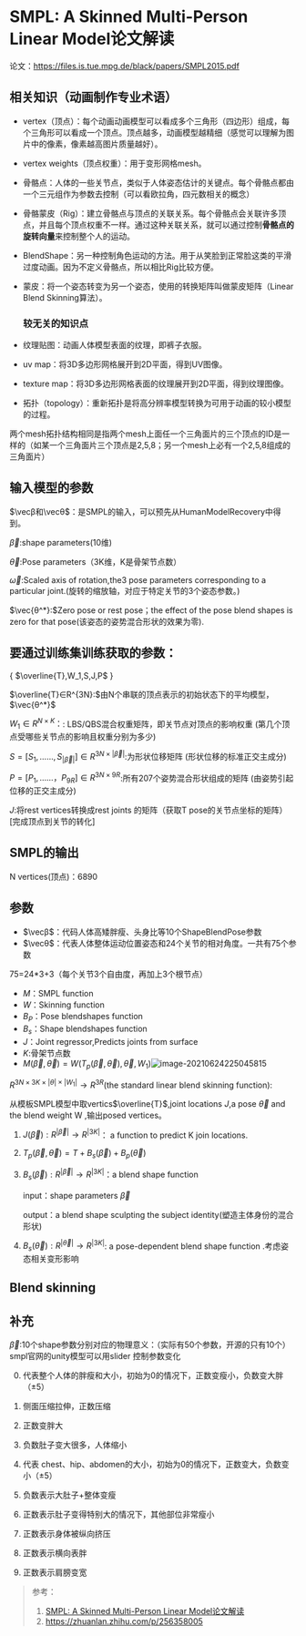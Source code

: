 



# SMPL: A Skinned Multi-Person Linear Model论文解读

论文：https://files.is.tue.mpg.de/black/papers/SMPL2015.pdf

## 相关知识（动画制作专业术语）

- vertex（顶点）：每个动画动画模型可以看成多个三角形（四边形）组成，每个三角形可以看成一个顶点。顶点越多，动画模型越精细（感觉可以理解为图片中的像素，像素越高图片质量越好）。

- vertex weights（顶点权重）：用于变形网格mesh。

- 骨骼点：人体的一些关节点，类似于人体姿态估计的关键点。每个骨骼点都由一个三元组作为参数去控制（可以看欧拉角，四元数相关的概念）

- 骨骼蒙皮（Rig）：建立骨骼点与顶点的关联关系。每个骨骼点会关联许多顶点，并且每个顶点权重不一样。通过这种关联关系，就可以通过控制**骨骼点的旋转向量**来控制整个人的运动。

- BlendShape：另一种控制角色运动的方法。用于从笑脸到正常脸这类的平滑过度动画。因为不定义骨骼点，所以相比Rig比较方便。

- 蒙皮：将一个姿态转变为另一个姿态，使用的转换矩阵叫做蒙皮矩阵（Linear Blend Skinning算法）。

  ### 较无关的知识点

- 纹理贴图：动画人体模型表面的纹理，即裤子衣服。
- uv map：将3D多边形网格展开到2D平面，得到UV图像。
- texture map：将3D多边形网格表面的纹理展开到2D平面，得到纹理图像。
- 拓扑（topology）：重新拓扑是将高分辨率模型转换为可用于动画的较小模型的过程。

两个mesh拓扑结构相同是指两个mesh上面任一个三角面片的三个顶点的ID是一样的（如某一个三角面片三个顶点是2,5,8；另一个mesh上必有一个2,5,8组成的三角面片）

## 输入模型的参数

$\vecβ和\vecθ$：是SMPL的输入，可以预先从HumanModelRecovery中得到。

$\vec{\beta}:$shape parameters(10维)

$\vec{θ}:$Pose parameters（3K维，K是骨架节点数）

$\vec{\omega}:$Scaled axis of rotation,the3 pose parameters corresponding to a particular joint.(旋转的缩放轴，对应于特定关节的3个姿态参数。)

$\vec{θ^*}:$Zero pose or rest pose；the effect of the pose blend shapes is zero for that pose(该姿态的姿势混合形状的效果为零).

## 要通过训练集训练获取的参数：

{ $\overline{T},W_1,S,J,P$ }

$\overline{T}∈R^{3N}:$由N个串联的顶点表示的初始状态下的平均模型，$\vec{θ^*}$

$W_1∈R^{N×K}：$: LBS/QBS混合权重矩阵，即关节点对顶点的影响权重 (第几个顶点受哪些关节点的影响且权重分别为多少)

$S=[S_1,……,S_{|\vec{\beta}|}]∈R^{3N×|\vec\beta|}:$为形状位移矩阵 (形状位移的标准正交主成分)

$P=[P_1,……，P_{9R}]∈R^{3N×9R}$:所有207个姿势混合形状组成的矩阵 (由姿势引起位移的正交主成分)

$J:$将rest vertices转换成rest joints 的矩阵（获取T pose的关节点坐标的矩阵）[完成顶点到关节的转化]

## SMPL的输出

N vertices(顶点)：6890

## 参数

- $\vecβ$：代码人体高矮胖瘦、头身比等10个ShapeBlendPose参数
- $\vecθ$：代表人体整体运动位置姿态和24个关节的相对角度。一共有75个参数

75=24*3+3（每个关节3个自由度，再加上3个根节点）

- $M$：SMPL function
- $W$：Skinning function
- $B_P$：Pose blendshapes function
- $B_s$：Shape blendshapes function
- $J$：Joint regressor,Predicts joints from surface
- $K:$骨架节点数
- $M(\vec{β},\vec{θ})=W(T_p(\vec{β},\vec{θ}),\vec{θ},W_1)$![image-20210624225045815](https://gitee.com/Black_Friday/blog/raw/master/image/image-20210624225045815.png)

$R^{3N×3K×|θ|×|W_1|}\longrightarrow{R^{3R}}$(the standard linear blend skinning function):

从模板SMPL模型中取vertics$\overline{T}$,joint locations $J$,a pose $\vec{θ}$ and the blend weight W ,输出posed vertices。

1. $J(\vec{β}):R^{|\vec{β}|}\rightarrow R^{|3K|}$： a function to predict K join locations.

2. $T_p(\vec{β},\vec{θ})=T+B_s(\vec{β})+B_p(\vec{θ})$

3. $B_s(\vec{\beta}):R^{|\vec{β}|}\rightarrow R^{|3K|}$：a blend shape function 

   input：shape parameters $\vec{\beta}$

   output：a blend shape sculpting the subject identity(塑造主体身份的混合形状)

4. $B_s(\vec{θ}):R^{|\vec{θ}|}\rightarrow R^{|3K|}$: a pose-dependent blend shape function .考虑姿态相关变形影响



## Blend skinning



 



## 补充

$\vec\beta$:10个shape参数分别对应的物理意义：（实际有50个参数，开源的只有10个）smpl官网的unity模型可以用slider 控制参数变化



0. 代表整个人体的胖瘦和大小，初始为0的情况下，正数变瘦小，负数变大胖（±5）

1. 侧面压缩拉伸，正数压缩
2. 正数变胖大
3. 负数肚子变大很多，人体缩小
4. 代表 chest、hip、abdomen的大小，初始为0的情况下，正数变大，负数变小（±5）
5. 负数表示大肚子+整体变瘦
6. 正数表示肚子变得特别大的情况下，其他部位非常瘦小
7. 正数表示身体被纵向挤压
8. 正数表示横向表胖
9. 正数表示肩膀变宽

> 参考：
>
> 1. [SMPL: A Skinned Multi-Person Linear Model论文解读](https://blog.csdn.net/JerryZhang__/article/details/103478265?ops_request_misc=%257B%2522request%255Fid%2522%253A%2522162452560716780271525318%2522%252C%2522scm%2522%253A%252220140713.130102334.pc%255Fall.%2522%257D&request_id=162452560716780271525318&biz_id=0&utm_medium=distribute.pc_search_result.none-task-blog-2~all~first_rank_v2~rank_v29-6-103478265.first_rank_v2_pc_rank_v29&utm_term=smpl%E8%AE%BA%E6%96%87)
> 2. https://zhuanlan.zhihu.com/p/256358005

